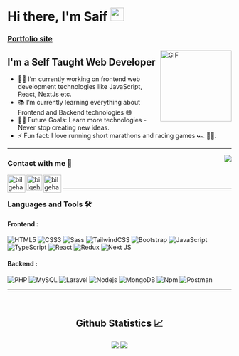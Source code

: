 # Hi there, I'm Saif <img width="30px" src="https://media.tenor.com/images/3b388fe03da271d2674faf85eb7c3fcd/tenor.gif" />

### [Portfolio site][website]

<img align="right" alt="GIF" height="160px" src="https://media.giphy.com/media/du3J3cXyzhj75IOgvA/giphy.gif" />

## I'm a Self Taught Web Developer

- 👨‍💻 I’m currently working on frontend web development technologies like JavaScript, React, NextJs etc.
- 📚 I’m currently learning everything about Frontend and Backend technologies 😅
- 💪🏼 Future Goals: Learn more technologies - Never stop creating new ideas.
- ⚡ Fun fact: I love running short marathons and racing games 🏎 🏃‍♂️.

---

<img align="right" src="http://estruyf-github.azurewebsites.net/api/VisitorHit?user=SaifN97&repo=SaifN97&countColorcountColor&countColor=%237B1E7B"/>

### Contact with me 📝

[<img align="left" alt="bilgehangecici.site" width="40px" src="https://i.pinimg.com/originals/1d/46/dd/1d46dda5b99cf1a91a1e2377fb948b36.gif" />][website]
[<img align="left" alt="bilgehangecici | LinkedIn" width="35px" src="https://i.pinimg.com/originals/de/b4/6f/deb46f02a59e3b3a2aa58fac16290d63.gif" />][linkedin]
[<img align="left" alt="bilgehangecici | Instagram" width="40px" src="https://thumbs.gfycat.com/OrnateOrneryFoal-max-1mb.gif" />][instagram]

<br />

---

### Languages and Tools 🛠

#### Frontend :

![HTML5](https://img.shields.io/badge/-HTML5-%23E44D27?style=flat&logo=html5&logoColor=ffffff)
![CSS3](https://img.shields.io/badge/-CSS3-%231572B6?style=flat&logo=css3)
![Sass](https://img.shields.io/badge/-Sass-%23CC6699?style=flat&logo=sass&logoColor=ffffff)
![TailwindCSS](https://img.shields.io/badge/tailwindcss-%2338B2AC.svg?style=flat&logo=tailwind-css&logoColor=white)
![Bootstrap](https://img.shields.io/badge/-Bootstrap-563D7C?style=flat&logo=Bootstrap)
![JavaScript](https://img.shields.io/badge/-JavaScript-%23F7DF1C?style=flat&logo=javascript&logoColor=000000&labelColor=%23F7DF1C&color=%23FFCE5A)
![TypeScript](https://img.shields.io/badge/typescript-%23007ACC.svg?style=flat&logo=typescript&logoColor=white)
![React](https://img.shields.io/badge/react-%2320232a.svg?style=flate&logo=react&logoColor=%2361DAFB)
![Redux](https://img.shields.io/badge/redux-%23593d88.svg?style=flat&logo=redux&logoColor=white)
![Next JS](https://img.shields.io/badge/Next-black?style=flat-squre&logo=next.js&logoColor=white)

#### Backend :

![PHP](https://img.shields.io/badge/php-%23777BB4.svg?style=flat&logo=php&logoColor=white)
![MySQL](https://img.shields.io/badge/mysql-%2300f.svg?style=flat&logo=mysql&logoColor=white)
![Laravel](https://img.shields.io/badge/laravel-%23FF2D20.svg?style=flat&logo=laravel&logoColor=white)
![Nodejs](https://img.shields.io/badge/-Nodejs-339933?style=flat&logo=Node.js&logoColor=ffffff)
![MongoDB](https://img.shields.io/badge/MongoDB-%234ea94b.svg?style=flat&logo=mongodb&logoColor=white)
![Npm](https://img.shields.io/badge/-npm-CB3837?style=flat&logo=npm)
![Postman](https://img.shields.io/badge/Postman-FF6C37?style=flat&logo=postman&logoColor=white)

---

<br/>

  <h2 align="center"> Github Statistics 📈 </h2>
  
  <div align="center"> 
     <a href="">
      <img align="center" src="https://github-readme-stats-sigma-five.vercel.app/api?username=SaifN97&show_icons=true&include_all_commits=true&count_private=true&theme=react&line_height=40" />
    </a>
    <a href="">
      <img align="center" src="https://github-readme-stats.vercel.app/api/top-langs/?username=SaifN97&theme=react&line_height=40&hide=css"/>
    </a>
</div

[website]: https://cocky-meitner-b2f1b1.netlify.app/
[instagram]: https://www.instagram.com/saif.codes_
[linkedin]: https://www.linkedin.com/in/saif-narpali-47945b200/
